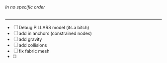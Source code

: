 ###### In no specific order
---
- [ ] Debug PILLARS model (its a bitch)
- [ ] add in anchors (constrained nodes)
- [ ] add gravity
- [ ] add collisions
- [ ] fix fabric mesh
- [ ] 